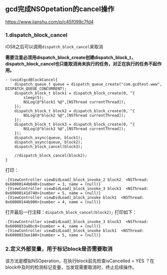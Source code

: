 ## gcd完成NSOpetation的cancel操作

https://www.jianshu.com/p/c45f099c7fd4



### 1.dispatch_block_cancel

iOS8之后可以调用`dispatch_block_cancel`来取消

**需要注意必须用dispatch_block_create创建dispatch_block_t， dispatch_block_cancel也只能取消尚未执行的任务，对正在执行的任务不起作用。**

```objc
- (void)gcdBlockCancel{
    dispatch_queue_t queue = dispatch_queue_create("com.gcdtest.www", DISPATCH_QUEUE_CONCURRENT);
    dispatch_block_t block1 = dispatch_block_create(0, ^{
        sleep(5);
        NSLog(@"block1 %@",[NSThread currentThread]);
    });
    dispatch_block_t block2 = dispatch_block_create(0, ^{
        NSLog(@"block2 %@",[NSThread currentThread]);
    });
    dispatch_block_t block3 = dispatch_block_create(0, ^{
        NSLog(@"block3 %@",[NSThread currentThread]);
    });
    dispatch_async(queue, block1);
    dispatch_async(queue, block2);
    dispatch_block_cancel(block3);
  
  	//dispatch_block_cancel(block2);
}
```

打印：

```objc
-[ViewController viewDidLoad]_block_invoke_2 block2  <NSThread: 0x60000144b040>{number = 3, name = (null)}
-[ViewController viewDidLoad]_block_invoke_3 block3  <NSThread: 0x60000141d740>{number = 5, name = (null)}
-[ViewController viewDidLoad]_block_invoke block1  <NSThread: 0x60000144b900>{number = 4, name = (null)}
```

打开最后一行注释：`dispatch_block_cancel(block2);` 打印如下：

```
-[ViewController viewDidLoad]_block_invoke_3 block3  <NSThread: 0x6000033a8bc0>{number = 4, name = (null)}
-[ViewController viewDidLoad]_block_invoke block1  <NSThread: 0x6000033ee100>{number = 5, name = (null)}
```



### 2.定义外部变量，用于标记block是否需要取消

该方法是模拟NSOperation，在执行block前先检查isCancelled = YES ？在block中及时的检测标记变量，当发现需要取消时，终止后续操作。

```

```



